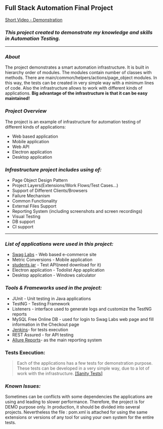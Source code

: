 ## **Full Stack Automation Final Project**
[Short Video - Demonstration](https://youtu.be/EIGc7sbgfd8)
### **_This project created to demonstrate my knowledge and skills in Automation Testing._**
***
### _About_
The project demonstrates a smart automation infrastructure. It is built in hierarchy order of modules. The modules contain number of classes with methods.
There are main/common/helpers/actions/page_object modules.
In this way, the tests can be created in very simple way with a minimum lines of code.
Also the infrastructure allows to work with different kinds of applications.
**Big advantage of the infrastructure is that it can be easy maintained!**


### _Project Overview_

The project is an example of infrastructure for automation testing of different kinds of applications:
* Web based application
* Mobile application
* Web API
* Electron application
* Desktop application

### **_Infrastructure project includes using of:_**
* Page Object Design Pattern
* Project Layers(Extensions/Work Flows/Test Cases...)
* Support of Different Clients/Browsers
* Failure Mechanism
* Common Functionality
* External Files Support
* Reporting System (including screenshots and screen recordings)
* Visual Testing
* DB support
* CI support  

***

### _List of applications were used in this project:_
* [Swag Labs](https://www.saucedemo.com/) - Web based e-commerce site
* Metric Conversions - Mobile application
* [students.jar](http://localhost:9000/student/list/) - Test API(need download for it)
* Electron application - Todolist App application
* Desktop application - Windows calculator 

### _Tools & Frameworks used in the project:_
* JUnit - Unit testing in Java applications
* TestNG - Testing Framework
* Listeners - interface used to generate logs and customize the TestNG reports
* MySQL Free Online DB - used for login to Swag Labs web page and fill information in the Checkout page 
* [Jenkins](https://www.jenkins.io/)- for tests execution
* REST Assured - for API testing
* [Allure Reports](http://allure.qatools.ru/)- as the main reporting system

### Tests Execution:
> Each of the applications has a few tests for demonstration purpose.
These tests can be developed in a very simple way, due to a lot of work with the infrastructure.
[[Sanity Tests]](https://github.com/orenex007/FullStackFinalProject/tree/main/src/test/java/sanity)

### _Known Issues:_
Sometimes can be conflicts with some dependencies the applications are using and leading to slower performance.
Therefore, the project is for DEMO purpose only. In production, it should be divided into several projects.
Nevertheless the file : pom.xml is attached for using the same extensions or versions of any tool
for using your own system for the entire tests.